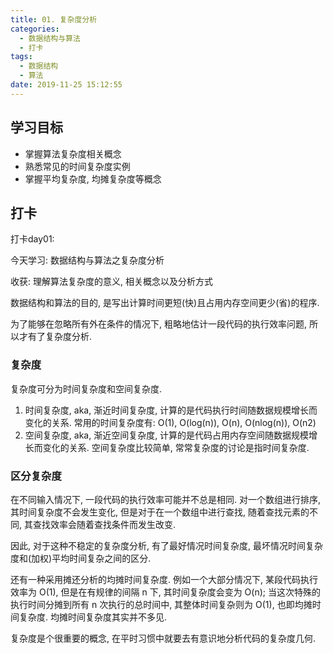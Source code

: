 ```yaml
---
title: 01. 复杂度分析
categories:
  - 数据结构与算法
  - 打卡
tags:
  - 数据结构
  - 算法
date: 2019-11-25 15:12:55
---
```


## 学习目标

* 掌握算法复杂度相关概念
* 熟悉常见的时间复杂度实例
* 掌握平均复杂度, 均摊复杂度等概念

<!-- more -->

## 打卡

打卡day01:

今天学习: 数据结构与算法之复杂度分析

收获: 理解算法复杂度的意义, 相关概念以及分析方式

数据结构和算法的目的, 是写出计算时间更短(快)且占用内存空间更少(省)的程序.

为了能够在忽略所有外在条件的情况下, 粗略地估计一段代码的执行效率问题, 所以才有了复杂度分析.

### 复杂度

复杂度可分为时间复杂度和空间复杂度.

1. 时间复杂度, aka, 渐近时间复杂度, 计算的是代码执行时间随数据规模增长而变化的关系.
  常用的时间复杂度有: O(1), O(log(n)), O(n), O(nlog(n)), O(n2)
2. 空间复杂度, aka, 渐近空间复杂度, 计算的是代码占用内存空间随数据规模增长而变化的关系.
  空间复杂度比较简单, 常常复杂度的讨论是指时间复杂度.

### 区分复杂度

在不同输入情况下, 一段代码的执行效率可能并不总是相同.
对一个数组进行排序, 其时间复杂度不会发生变化, 但是对于在一个数组中进行查找, 随着查找元素的不同, 其查找效率会随着查找条件而发生改变.

因此, 对于这种不稳定的复杂度分析, 有了最好情况时间复杂度, 最坏情况时间复杂度和(加权)平均时间复杂之间的区分.

还有一种采用摊还分析的均摊时间复杂度.
例如一个大部分情况下, 某段代码执行效率为 O(1), 但是在有规律的间隔 n 下, 其时间复杂度会变为 O(n); 当这次特殊的执行时间分摊到所有 n 次执行的总时间中, 其整体时间复杂则为 O(1), 也即均摊时间复杂度.
均摊时间复杂度其实并不多见.

复杂度是个很重要的概念, 在平时习惯中就要去有意识地分析代码的复杂度几何.
